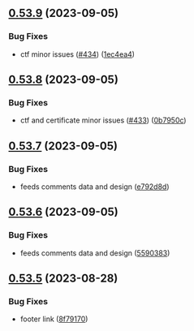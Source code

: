## [0.53.9](https://github.com/thecyberworld/thecyberhub.org/compare/v0.53.8...v0.53.9) (2023-09-05)


### Bug Fixes

* ctf minor issues ([#434](https://github.com/thecyberworld/thecyberhub.org/issues/434)) ([1ec4ea4](https://github.com/thecyberworld/thecyberhub.org/commit/1ec4ea47c0337984714966292959474039baab4e))



## [0.53.8](https://github.com/thecyberworld/thecyberhub.org/compare/v0.53.7...v0.53.8) (2023-09-05)


### Bug Fixes

* ctf and certificate minor issues ([#433](https://github.com/thecyberworld/thecyberhub.org/issues/433)) ([0b7950c](https://github.com/thecyberworld/thecyberhub.org/commit/0b7950ced240e84469ab9badf3c2e7fb74d12378))



## [0.53.7](https://github.com/thecyberworld/thecyberhub.org/compare/v0.53.6...v0.53.7) (2023-09-05)


### Bug Fixes

* feeds comments data and design ([e792d8d](https://github.com/thecyberworld/thecyberhub.org/commit/e792d8d4a675b4ce9e578999f7c94a950639886a))



## [0.53.6](https://github.com/thecyberworld/thecyberhub.org/compare/v0.53.5...v0.53.6) (2023-09-05)


### Bug Fixes

* feeds comments data and design ([5590383](https://github.com/thecyberworld/thecyberhub.org/commit/55903838d73bd065f317625f643e824cfc3fcf6d))



## [0.53.5](https://github.com/thecyberworld/thecyberhub.org/compare/v0.53.4...v0.53.5) (2023-08-28)


### Bug Fixes

* footer link ([8f79170](https://github.com/thecyberworld/thecyberhub.org/commit/8f7917064722b6a336559559454146a6757fe361))



